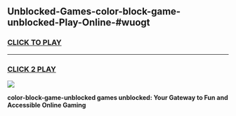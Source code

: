 
## Unblocked-Games-color-block-game-unblocked-Play-Online-#wuogt
<h3>
<a href="https://premium.freeplayer.one?title=color-block-game-unblocked&ref=27F">CLICK TO PLAY</a></h3>
<hr>

<h3>
<a href="https://premium.freeplayer.one?title=color-block-game-unblocked&ref=27F">CLICK 2 PLAY</a>
  
</h3>

<a href="https://premium.freeplayer.one?title=color-block-game-unblocked&ref=27F"><img src="https://clearcache.store/games.png"></a>


**color-block-game-unblocked games unblocked: Your Gateway to Fun and Accessible Online Gaming**
